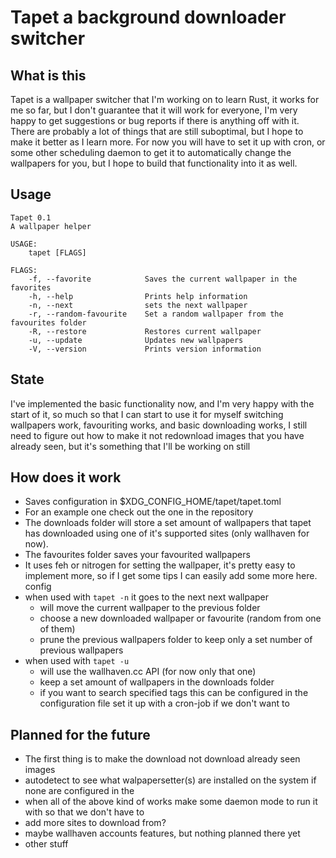 # Tapet a background downloader switcher

## What is this

Tapet is a wallpaper switcher that I'm working on to learn Rust, it works for me so far, but I
don't guarantee that it will work for everyone, I'm very happy to get suggestions or bug
reports if there is anything off with it. There are probably a lot of things that are still
suboptimal, but I hope to make it better as I learn more.
For now you will have to set it up with cron, or some other scheduling daemon to get it to
automatically change the wallpapers for you, but I hope to build that functionality into it as
well.

## Usage
    Tapet 0.1
    A wallpaper helper

    USAGE:
        tapet [FLAGS]

    FLAGS:
        -f, --favorite            Saves the current wallpaper in the favorites
        -h, --help                Prints help information
        -n, --next                sets the next wallpaper
        -r, --random-favourite    Set a random wallpaper from the favourites folder
        -R, --restore             Restores current wallpaper
        -u, --update              Updates new wallpapers
        -V, --version             Prints version information


## State

I've implemented the basic functionality now, and I'm very happy with the start of it, so much so
that I can start to use it for myself switching wallpapers work, favouriting works, and basic
downloading works, I still need to figure out how to make it not redownload images that you
have already seen, but it's something that I'll be working on still

## How does it work

- Saves configuration in $XDG_CONFIG_HOME/tapet/tapet.toml
- For an example one check out the one in the repository
- The downloads folder will store a set amount of wallpapers that tapet has downloaded using one
  of it's supported sites (only wallhaven for now).
- The favourites folder saves your favourited wallpapers
- It uses feh or nitrogen for setting the wallpaper, it's pretty easy to implement more, so
  if I get some tips I can easily add some more here.
  config
- when used with `tapet -n` it goes to the next next wallpaper
  - will move the current wallpaper to the previous folder
  - choose a new downloaded wallpaper or favourite (random from one of them)
  - prune the previous wallpapers folder to keep only a set number of previous wallpapers
- when used with `tapet -u`
  - will use the wallhaven.cc API (for now only that one) 
  - keep a set amount of wallpapers in the downloads folder
  - if you want to search specified tags this can be configured in the configuration file
  set it up with a  cron-job if we don't want to

## Planned for the future

- The first thing is to make the download not download already seen images
- autodetect to see what walpapersetter(s) are installed on the system if none are configured in the
- when all of the above kind of works make some daemon mode to run it with so that we don't have to
- add more sites to download from?
- maybe wallhaven accounts features, but nothing planned there yet
- other stuff
